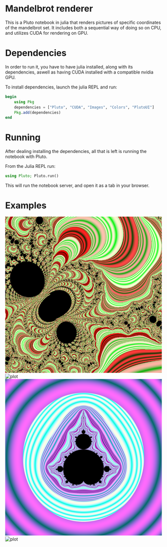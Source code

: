 # Mandelbrot renderer
This is a Pluto notebook in julia that renders pictures of specific coordinates of the mandelbrot set.
It includes both a sequential way of doing so on CPU, and utilizes CUDA for rendering on GPU.

# Dependencies
In order to run it, you have to have julia installed, along with its dependencies, aswell as having CUDA installed with a 
compatible nvidia GPU.

To install dependencies, launch the julia REPL and run:

```julia
begin
    using Pkg
    dependencies = ["Pluto", "CUDA", "Images", "Colors", "PlutoUI"]
    Pkg.add(dependencies)
end
```

# Running
After dealing installing the dependencies, all that is left is running the notebook with Pluto.

From the Julia REPL run:
```julia
using Pluto; Pluto.run()
```

This will run the notebook server, and open it as a tab in your browser.

# Examples

![plot](HighDetail.png)
![plot](testzoom.gif)
![plot](HighItCount.png)
![plot](5krender10.png)


